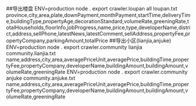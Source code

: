 ##导出楼盘
    ENV=production node . export crawler.loupan all  loupan.txt province,city,area,plate,downPayment,monthPayment,startTime,deliveryTime,buildingType,propertyAge,decorationStandard,volumeRate,greeningRate,totalHouseholds,floorInfo,jobProgress,name,price,type,developerName,district,address,sellPhone,latestNews,latestComment,sellAddress,propertyFee,propertyCompany,parkingAmount,totalPrice
##导出小区(lianjia,anjuke)
     ENV=production node . export crawler.community lianjia  community.lianjia.txt name,address,city,area,averagePriceUnit,averagePrice,buildingTime,propertyFee,propertyCompany,developerName,buildingAmount,buildingAmount,volumeRate,greeningRate
     ENV=production node . export crawler.community anjuke  community.anjuke.txt name,address,city,area,averagePriceUnit,averagePrice,buildingTime,propertyFee,propertyCompany,developerName,buildingAmount,buildingAmount,volumeRate,greeningRate